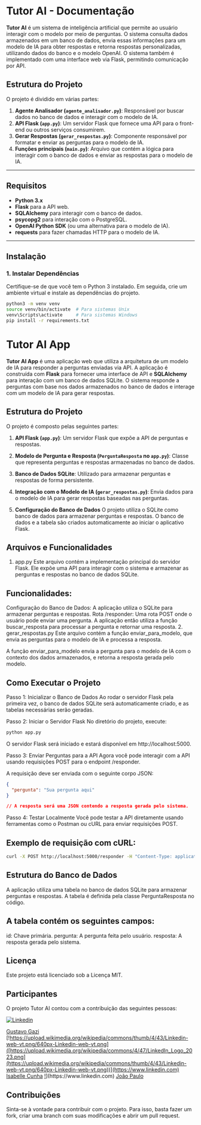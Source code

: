 # **Tutor AI - Documentação**

**Tutor AI** é um sistema de inteligência artificial que permite ao usuário interagir com o modelo por meio de perguntas. O sistema consulta dados armazenados em um banco de dados, envia essas informações para um modelo de IA para obter respostas e retorna respostas personalizadas, utilizando dados do banco e o modelo OpenAI. O sistema também é implementado com uma interface web via Flask, permitindo comunicação por API.

## **Estrutura do Projeto**

O projeto é dividido em várias partes:

1. **Agente Analisador (`agente_analisador.py`)**: Responsável por buscar dados no banco de dados e interagir com o modelo de IA.
2. **API Flask (`app.py`)**: Um servidor Flask que fornece uma API para o front-end ou outros serviços consumirem.
3. **Gerar Respostas (`gerar_respostas.py`)**: Componente responsável por formatar e enviar as perguntas para o modelo de IA.
4. **Funções principais (`main.py`)**: Arquivo que contém a lógica para interagir com o banco de dados e enviar as respostas para o modelo de IA.

---

## **Requisitos**

- **Python 3.x**
- **Flask** para a API web.
- **SQLAlchemy** para interagir com o banco de dados.
- **psycopg2** para interação com o PostgreSQL.
- **OpenAI Python SDK** (ou uma alternativa para o modelo de IA).
- **requests** para fazer chamadas HTTP para o modelo de IA.

---

## **Instalação**

### 1. **Instalar Dependências**

Certifique-se de que você tem o Python 3 instalado. Em seguida, crie um ambiente virtual e instale as dependências do projeto.

```bash
python3 -m venv venv
source venv/bin/activate  # Para sistemas Unix
venv\Scripts\activate     # Para sistemas Windows
pip install -r requirements.txt
```

# **Tutor AI App**

**Tutor AI App** é uma aplicação web que utiliza a arquitetura de um modelo de IA para responder a perguntas enviadas via API. A aplicação é construída com **Flask** para fornecer uma interface de API e **SQLAlchemy** para interação com um banco de dados SQLite. O sistema responde a perguntas com base nos dados armazenados no banco de dados e interage com um modelo de IA para gerar respostas.

## **Estrutura do Projeto**

O projeto é composto pelas seguintes partes:

1. **API Flask (`app.py`)**: Um servidor Flask que expõe a API de perguntas e respostas.
2. **Modelo de Pergunta e Resposta (`PerguntaResposta` no `app.py`)**: Classe que representa perguntas e respostas armazenadas no banco de dados.
3. **Banco de Dados SQLite**: Utilizado para armazenar perguntas e respostas de forma persistente.
4. **Integração com o Modelo de IA (`gerar_respostas.py`)**: Envia dados para o modelo de IA para gerar respostas baseadas nas perguntas.

2. **Configuração do Banco de Dados**
O projeto utiliza o SQLite como banco de dados para armazenar perguntas e respostas. O banco de dados e a tabela são criados automaticamente ao iniciar o aplicativo Flask.

## Arquivos e Funcionalidades
1. app.py
Este arquivo contém a implementação principal do servidor Flask. Ele expõe uma API para interagir com o sistema e armazenar as perguntas e respostas no banco de dados SQLite.

## Funcionalidades:
Configuração do Banco de Dados: A aplicação utiliza o SQLite para armazenar perguntas e respostas.
Rota /responder: Uma rota POST onde o usuário pode enviar uma pergunta. A aplicação então utiliza a função buscar_resposta para processar a pergunta e retornar uma resposta.
2. gerar_respostas.py
Este arquivo contém a função enviar_para_modelo, que envia as perguntas para o modelo de IA e processa a resposta.

A função enviar_para_modelo envia a pergunta para o modelo de IA com o contexto dos dados armazenados, e retorna a resposta gerada pelo modelo.

## Como Executar o Projeto
Passo 1: Inicializar o Banco de Dados
Ao rodar o servidor Flask pela primeira vez, o banco de dados SQLite será automaticamente criado, e as tabelas necessárias serão geradas.

Passo 2: Iniciar o Servidor Flask
No diretório do projeto, execute:

```bash
python app.py
```
O servidor Flask será iniciado e estará disponível em http://localhost:5000.

Passo 3: Enviar Perguntas para a API
Agora você pode interagir com a API usando requisições POST para o endpoint /responder.

A requisição deve ser enviada com o seguinte corpo JSON:

```json
{
  "pergunta": "Sua pergunta aqui"
}

// A resposta será uma JSON contendo a resposta gerada pelo sistema.
```

Passo 4: Testar Localmente
Você pode testar a API diretamente usando ferramentas como o Postman ou cURL para enviar requisições POST.

## Exemplo de requisição com cURL:

```bash
curl -X POST http://localhost:5000/responder -H "Content-Type: application/json" -d '{"pergunta": "Qual é a capital da França?"}'
```

## Estrutura do Banco de Dados
A aplicação utiliza uma tabela no banco de dados SQLite para armazenar perguntas e respostas. A tabela é definida pela classe PerguntaResposta no código.

## A tabela contém os seguintes campos:

id: Chave primária.
pergunta: A pergunta feita pelo usuário.
resposta: A resposta gerada pelo sistema.

## Licença
Este projeto está licenciado sob a Licença MIT.

## Participantes
O projeto Tutor AI contou com a contribuição das seguintes pessoas:

[![Linkedin](https://upload.wikimedia.org/wikipedia/commons/4/47/LinkedIn_Logo_2023.png)](https://www.linkedin.com/in/seu-nome)

[Gustavo Gazi](https://www.linkedin.com/in/gustavogazi)
[!https://upload.wikimedia.org/wikipedia/commons/thumb/4/43/Linkedin-web-vt.png/640px-Linkedin-web-vt.png]([https://upload.wikimedia.org/wikipedia/commons/4/47/LinkedIn_Logo_2023.png](https://upload.wikimedia.org/wikipedia/commons/thumb/4/43/Linkedin-web-vt.png/640px-Linkedin-web-vt.png))](https://www.linkedin.com)
[Isabelle Cunha](https://www.linkedin.com/in/cunha-isabelle/)
[!]([https://upload.wikimedia.org/wikipedia/commons/4/47/LinkedIn_Logo_2023.png](https://upload.wikimedia.org/wikipedia/commons/thumb/4/43/Linkedin-web-vt.png/640px-Linkedin-web-vt.png))](https://www.linkedin.com)
[João Paulo](https://www.linkedin.com/in/joaogarridob)

## Contribuições
Sinta-se à vontade para contribuir com o projeto. Para isso, basta fazer um fork, criar uma branch com suas modificações e abrir um pull request.
